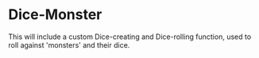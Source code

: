 # Dice-Monster
This will include a custom Dice-creating and Dice-rolling function, used to roll against 'monsters' and their dice.
